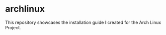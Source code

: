 # archlinux

This repository showcases the installation guide I created for the Arch Linux Project. 
